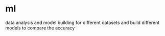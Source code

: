 # ml
data analysis and model building for different datasets and build different models to compare the accuracy

